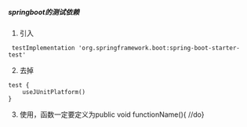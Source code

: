 ##### springboot的测试依赖
1. 引入
```
 testImplementation 'org.springframework.boot:spring-boot-starter-test'
```
2. 去掉
```
test {
    useJUnitPlatform()
}
```
3. 使用，函数一定要定义为public void functionName(){ //do}
``` 

```